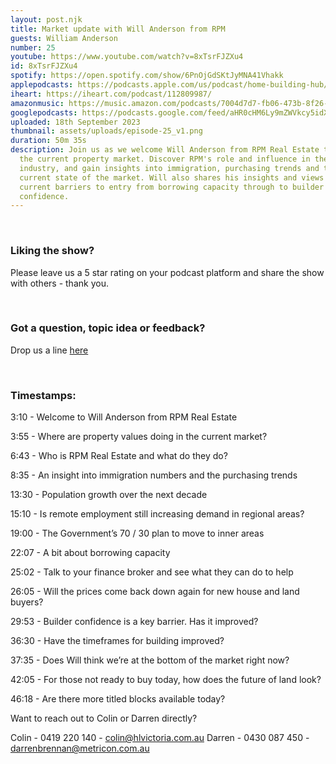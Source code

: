 ```yaml
---
layout: post.njk
title: Market update with Will Anderson from RPM
guests: William Anderson
number: 25
youtube: https://www.youtube.com/watch?v=8xTsrFJZXu4
id: 8xTsrFJZXu4
spotify: https://open.spotify.com/show/6PnOjGdSKtJyMNA41Vhakk
applepodcasts: https://podcasts.apple.com/us/podcast/home-building-hub/id1681936589
iheart: https://iheart.com/podcast/112809987/
amazonmusic: https://music.amazon.com/podcasts/7004d7d7-fb06-473b-8f26-8ce9992cac11
googlepodcasts: https://podcasts.google.com/feed/aHR0cHM6Ly9mZWVkcy5idXp6c3Byb3V0LmNvbS8yMTM5MTU1LnJzcw==
uploaded: 18th September 2023
thumbnail: assets/uploads/episode-25_v1.png
duration: 50m 35s
description: Join us as we welcome Will Anderson from RPM Real Estate to discuss
  the current property market. Discover RPM's role and influence in the
  industry, and gain insights into immigration, purchasing trends and the
  current state of the market. Will also shares his insights and views on the
  current barriers to entry from borrowing capacity through to builder
  confidence.
---
```

<br>

### Liking the show?

Please leave us a 5 star rating on your podcast platform and share the show with others - thank you.

<br>

### Got a question, topic idea or feedback?

Drop us a line <a href="/contact" id="contact-us" target="_blank">here</a>

<br>

### Timestamps:

3:10 - Welcome to Will Anderson from RPM Real Estate

3:55 - Where are property values doing in the current market?

6:43 - Who is RPM Real Estate and what do they do?

8:35 - An insight into immigration numbers and the purchasing trends

13:30 - Population growth over the next decade

15:10 - Is remote employment still increasing demand in regional areas?

19:00 - The Government’s 70 / 30 plan to move to inner areas

22:07 - A bit about borrowing capacity

25:02 - Talk to your finance broker and see what they can do to help

26:05 - Will the prices come back down again for new house and land buyers?

29:53 - Builder confidence is a key barrier. Has it improved?

36:30 - Have the timeframes for building improved?

37:35 - Does Will think we’re at the bottom of the market right now?

42:05 - For those not ready to buy today, how does the future of land look?

46:18 - Are there more titled blocks available today?

Want to reach out to Colin or Darren directly?

Colin - 0419 220 140 - colin@hlvictoria.com.au
Darren - 0430 087 450 - darrenbrennan@metricon.com.au